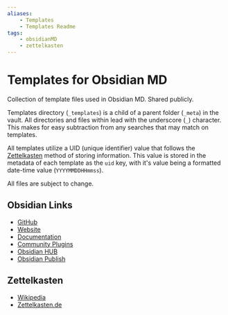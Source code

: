```yaml
---
aliases: 
    - Templates
    - Templates Readme
tags:
    - obsidianMD
    - zettelkasten
---
```

# Templates for Obsidian MD
Collection of template files used in Obsidian MD. Shared publicly.

Templates directory (`_templates`) is a child of a parent folder (`_meta`) in the vault. All directories and files within lead with the underscore (`_`) character. This makes for easy subtraction from any searches that may match on templates.

All templates utilize a UID (unique identifier) value that follows the [Zettelkasten](#Zettelkasten) method of storing information. This value is stored in the metadata of each template as the `uid` key, with it's value being a formatted date-time value (`YYYYMMDDHHmmss`).

All files are subject to change.

## Obsidian Links
- [GitHub](https://github.com/obsidianmd)
- [Website](https://obsidian.md/)
- [Documentation](https://help.obsidian.md/)
- [Community Plugins](https://obsidian.md/plugins)
- [Obsidian HUB](https://publish.obsidian.md/hub/)
- [Obsidian Publish](https://obsidian.md/publish)

## Zettelkasten 
- [Wikipedia](https://en.wikipedia.org/wiki/Zettelkasten)
- [Zettelkasten.de](https://zettelkasten.de/posts/overview/)
